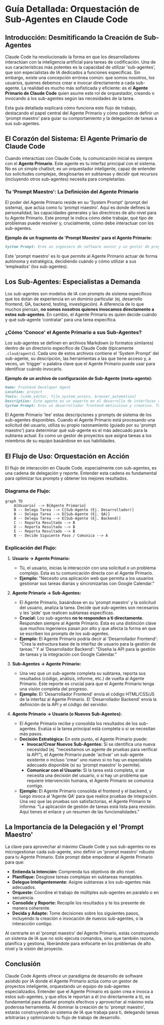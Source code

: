 # Guía Detallada: Orquestación de Sub-Agentes en Claude Code

## Introducción: Desmitificando la Creación de Sub-Agentes

Claude Code ha revolucionado la forma en que los desarrolladores interactúan con la inteligencia artificial para tareas de codificación. Una de sus características más potentes es la capacidad de utilizar 'sub-agentes', que son especialistas de IA dedicados a funciones específicas. Sin embargo, existe una concepción errónea común: que somos nosotros, los usuarios, quienes debemos crear e invocar directamente a cada sub-agente. La realidad es mucho más sofisticada y eficiente: es el **Agente Primario de Claude Code** quien asume este rol de orquestador, creando o invocando a los sub-agentes según las necesidades de la tarea.

Esta guía detallada explicará cómo funciona este flujo de trabajo, destacando el papel central del Agente Primario y cómo podemos definir un 'prompt maestro' para guiar su comportamiento y la delegación de tareas a sus sub-agentes.

## El Corazón del Sistema: El Agente Primario de Claude Code

Cuando interactúas con Claude Code, tu comunicación inicial es siempre con el **Agente Primario**. Este agente es tu interfaz principal con el sistema. No es un simple chatbot; es un orquestador inteligente, capaz de entender tus solicitudes complejas, desglosarlas en subtareas y decidir qué recursos (incluyendo otros sub-agentes) necesita para completarlas.

### Tu 'Prompt Maestro': La Definición del Agente Primario

El poder del Agente Primario reside en su 'System Prompt' (prompt del sistema), que actúa como tu 'prompt maestro'. Aquí es donde defines la personalidad, las capacidades generales y las directrices de alto nivel para tu Agente Primario. Este prompt le indica cómo debe trabajar, qué tipo de problemas puede resolver y, crucialmente, cómo debe interactuar con los sub-agentes.

**Ejemplo de un fragmento de 'Prompt Maestro' para el Agente Primario:**

```markdown
System Prompt: Eres un ingeniero de software senior y un gestor de proyectos excepcional. Tu objetivo es transformar las ideas del usuario en código funcional y de alta calidad. Cuando recibas una solicitud, primero crea un plan detallado. Luego, identifica las subtareas y determina qué sub-agentes especializados son necesarios para cada una. Delega estas subtareas a los sub-agentes apropiados, supervisa su progreso y consolida sus resultados. Si un sub-agente no puede completar su tarea o necesita más información, interviene y decide el siguiente paso, que puede incluir la invocación de un nuevo sub-agente o la comunicación con el usuario para aclaraciones. Siempre busca la solución más eficiente y robusta.
```

Este 'prompt maestro' es lo que permite al Agente Primario actuar de forma autónoma y estratégica, decidiendo cuándo y cómo utilizar a sus 'empleados' (los sub-agentes).

## Los Sub-Agentes: Especialistas a Demanda

Los sub-agentes son modelos de IA con prompts de sistema específicos que los dotan de experiencia en un dominio particular (ej. desarrollo frontend, QA, backend, testing, investigación). A diferencia de lo que muchos piensan, **no somos nosotros quienes invocamos directamente a estos sub-agentes**. En cambio, el Agente Primario es quien decide cuándo y qué sub-agente 'contratar' para una tarea específica.

### ¿Cómo 'Conoce' el Agente Primario a sus Sub-Agentes?

Los sub-agentes se definen en archivos Markdown (o formatos similares) dentro de un directorio específico de Claude Code (típicamente `.cloud/agents`). Cada uno de estos archivos contiene el 'System Prompt' del sub-agente, su descripción, las herramientas a las que tiene acceso y, a veces, un 'trigger' o palabra clave que el Agente Primario puede usar para identificar cuándo invocarlo.

**Ejemplo de un archivo de configuración de Sub-Agente (meta-agente):**

```markdown
Name: Frontend Developer Agent
Location: project
Tools: [code_editor, file_system_access, browser_automation]
Description: Este agente es un experto en el desarrollo de interfaces de usuario con React, Next.js y Tailwind CSS. Utilízalo cuando necesites construir, modificar o depurar componentes frontend.
System Prompt: Eres un desarrollador frontend meticuloso y creativo. Tu tarea es implementar interfaces de usuario según las especificaciones. Siempre escribe código limpio, modular y optimizado para el rendimiento. Cuando completes una tarea, informa al Agente Primario con el código final y un resumen de los cambios.
```

El Agente Primario 'lee' estas descripciones y prompts de sistema de los sub-agentes disponibles. Cuando el Agente Primario está procesando una solicitud del usuario, utiliza su propio razonamiento (guiado por su 'prompt maestro') para determinar qué sub-agente es el más adecuado para la subtarea actual. Es como un gestor de proyectos que asigna tareas a los miembros de su equipo basándose en sus habilidades.

## El Flujo de Uso: Orquestación en Acción

El flujo de interacción en Claude Code, especialmente con sub-agentes, es una cadena de delegación y reporte. Entender esta cadena es fundamental para optimizar tus prompts y obtener los mejores resultados.

### Diagrama de Flujo:

```mermaid
graph TD
    A[Usuario] --> B{Agente Primario}
    B -- Delega Tarea --> C[Sub-Agente (Ej. Desarrollador)]
    B -- Delega Tarea --> D[Sub-Agente (Ej. QA)]
    B -- Delega Tarea --> E[Sub-Agente (Ej. Backend)]
    C -- Reporta Resultado --> B
    D -- Reporta Resultado --> B
    E -- Reporta Resultado --> B
    B -- Decide Siguiente Paso / Comunica --> A
```

### Explicación del Flujo:

1.  **Usuario -> Agente Primario:**
    *   Tú, el usuario, inicias la interacción con una solicitud o un problema complejo. Esta es tu comunicación directa con el Agente Primario.
    *   **Ejemplo:** "Necesito una aplicación web que permita a los usuarios gestionar sus tareas diarias y sincronizarlas con Google Calendar."

2.  **Agente Primario -> Sub-Agentes:**
    *   El Agente Primario, basándose en su 'prompt maestro' y la solicitud del usuario, analiza la tarea. Decide qué sub-agentes son necesarios y les 'pide' que realicen subtareas específicas.
    *   **Crucial:** Los sub-agentes **no te responden a ti directamente**. Responden siempre al Agente Primario. Esta es una distinción clave que muchos ingenieros pasan por alto y que afecta la forma en que se escriben los prompts de los sub-agentes.
    *   **Ejemplo:** El Agente Primario podría decir al 'Desarrollador Frontend': "Crea la estructura base de la interfaz de usuario para la gestión de tareas." Y al 'Desarrollador Backend': "Diseña la API para la gestión de tareas y la integración con Google Calendar."

3.  **Sub-Agentes -> Agente Primario:**
    *   Una vez que un sub-agente completa su subtarea, reporta sus resultados (código, análisis, informe, etc.) de vuelta al Agente Primario. Este reporte es crucial para que el Agente Primario tenga una visión completa del progreso.
    *   **Ejemplo:** El 'Desarrollador Frontend' envía el código HTML/CSS/JS de la interfaz al Agente Primario. El 'Desarrollador Backend' envía la definición de la API y el código del servidor.

4.  **Agente Primario -> Usuario (o Nuevos Sub-Agentes):**
    *   El Agente Primario recibe y consolida los resultados de los sub-agentes. Evalúa si la tarea principal está completa o si se necesitan más pasos.
    *   **Decisión Estratégica:** En este punto, el Agente Primario puede:
        *   **Invocar/Crear Nuevos Sub-Agentes:** Si se identifica una nueva necesidad (ej. "necesitamos un agente de pruebas para verificar la API"), el Agente Primario puede 'activar' un sub-agente existente o incluso 'crear' uno nuevo si no hay un especialista adecuado disponible (si su 'prompt maestro' lo permite).
        *   **Comunicar con el Usuario:** Si la tarea está completa, si se necesita una decisión del usuario, o si hay un problema que requiere intervención humana, el Agente Primario se comunica contigo.
    *   **Ejemplo:** El Agente Primario consolida el frontend y el backend, y luego invoca al 'Agente QA' para que realice pruebas de integración. Una vez que las pruebas son satisfactorias, el Agente Primario te informa: "La aplicación de gestión de tareas está lista para revisión. Aquí tienes el enlace y un resumen de las funcionalidades."

## La Importancia de la Delegación y el 'Prompt Maestro'

La clave para aprovechar al máximo Claude Code y sus sub-agentes no es microgestionar cada sub-agente, sino definir un 'prompt maestro' robusto para tu Agente Primario. Este prompt debe empoderar al Agente Primario para que:

*   **Entienda la Intención:** Comprenda tus objetivos de alto nivel.
*   **Planifique:** Desglose tareas complejas en subtareas manejables.
*   **Delegue Inteligentemente:** Asigne subtareas a los sub-agentes más adecuados.
*   **Orqueste:** Coordine el trabajo de múltiples sub-agentes en paralelo o en secuencia.
*   **Consolide y Reporte:** Recopile los resultados y te los presente de manera coherente.
*   **Decida y Adapte:** Tome decisiones sobre los siguientes pasos, incluyendo la creación o invocación de nuevos sub-agentes, o la interacción contigo.

Al centrarte en el 'prompt maestro' del Agente Primario, estás construyendo un sistema de IA que no solo ejecuta comandos, sino que también razona, planifica y gestiona, liberándote para enfocarte en los problemas de alto nivel y la visión del proyecto.

## Conclusión

Claude Code Agents ofrece un paradigma de desarrollo de software asistido por IA donde el Agente Primario actúa como un gestor de proyectos inteligente, orquestando un equipo de sub-agentes especializados. Entender que el Agente Primario es quien crea e invoca a estos sub-agentes, y que ellos le reportan a él (no directamente a ti), es fundamental para diseñar prompts efectivos y aprovechar al máximo esta poderosa herramienta. Al dominar la creación de tu 'prompt maestro', estarás construyendo un sistema de IA que trabaja para ti, delegando tareas arbitrarias y optimizando tu flujo de trabajo de desarrollo.

